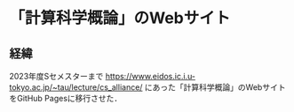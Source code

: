 # 「計算科学概論」のWebサイト

## 経緯

2023年度Sセメスターまで <https://www.eidos.ic.i.u-tokyo.ac.jp/~tau/lecture/cs_alliance/> にあった「計算科学概論」のWebサイトをGitHub Pagesに移行させた．
